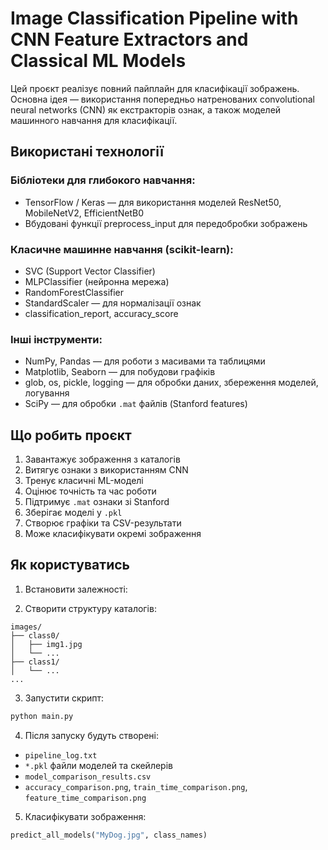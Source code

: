 # Image Classification Pipeline with CNN Feature Extractors and Classical ML Models

Цей проєкт реалізує повний пайплайн для класифікації зображень. Основна ідея — використання попередньо натренованих convolutional neural networks (CNN) як екстракторів ознак, а також моделей машинного навчання для класифікації.

## Використані технології

### Бібліотеки для глибокого навчання:

* TensorFlow / Keras — для використання моделей ResNet50, MobileNetV2, EfficientNetB0
* Вбудовані функції preprocess\_input для передобробки зображень

### Класичне машинне навчання (scikit-learn):

* SVC (Support Vector Classifier)
* MLPClassifier (нейронна мережа)
* RandomForestClassifier
* StandardScaler — для нормалізації ознак
* classification\_report, accuracy\_score

### Інші інструменти:

* NumPy, Pandas — для роботи з масивами та таблицями
* Matplotlib, Seaborn — для побудови графіків
* glob, os, pickle, logging — для обробки даних, збереження моделей, логування
* SciPy — для обробки `.mat` файлів (Stanford features)

## Що робить проєкт

1. Завантажує зображення з каталогів
2. Витягує ознаки з використанням CNN
3. Тренує класичні ML-моделі
4. Оцінює точність та час роботи
5. Підтримує `.mat` ознаки зі Stanford
6. Зберігає моделі у `.pkl`
7. Створює графіки та CSV-результати
8. Може класифікувати окремі зображення

## Як користуватись

1. Встановити залежності:



2. Створити структуру каталогів:

```
images/
├── class0/
│   ├── img1.jpg
│   └── ...
├── class1/
│   └── ...
...
```

3. Запустити скрипт:

```bash
python main.py
```

4. Після запуску будуть створені:

* `pipeline_log.txt`
* `*.pkl` файли моделей та скейлерів
* `model_comparison_results.csv`
* `accuracy_comparison.png`, `train_time_comparison.png`, `feature_time_comparison.png`

5. Класифікувати зображення:

```python
predict_all_models("MyDog.jpg", class_names)
```
